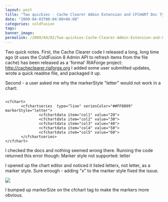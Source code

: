 ```yaml
---
layout: post
title: "Two quickies - Cache Clearer Admin Extension and CFCHART Doc Typo"
date: "2009-04-03T00:04:00+06:00"
categories: coldfusion 
tags: 
banner_image: 
permalink: /2009/04/02/Two-quickies-Cache-Clearer-Admin-Extension-and-CFCHART-Doc-Typo
---
```


Two quick notes. First, the Cache Clearer code I released a long, long time ago (it uses the ColdFusion 8 Admin API to refresh items from the file cache) has been released as a 'formal' RIAForge project: <a href="http://cacheclearer.riaforge.org">http://cacheclearer.riaforge.org</a> I added some user submitted updates, wrote a quick readme file, and packaged it up. 

Second - a user asked me why the markerStyle "letter" would not work in a chart:

<code>
&lt;cfchart&gt;
       &lt;cfchartseries  type="line" seriesColor="##FF0099"
markerStyle="letter"&gt;
               &lt;cfchartdata item="col1" value="20"&gt;
               &lt;cfchartdata item="col2" value="30"&gt;
               &lt;cfchartdata item="col3" value="40"&gt;
               &lt;cfchartdata item="col4" value="50"&gt;
               &lt;cfchartdata item="col5" value="60"&gt;
       &lt;/cfchartseries&gt;
&lt;/cfchart&gt;
</code>

I checked the docs and nothing seemed wrong there. Running the code returned this error though: Marker style not supported: letter 

I opened up the chart editor and noticed it listed letterx, not letter, as a marker style. Sure enough - adding "x" to the marker style fixed the issue.

<img src="https://static.raymondcamden.com/images//Picture 149.png">

I bumped up markerSize on the cfchart tag to make the markers more obvious.